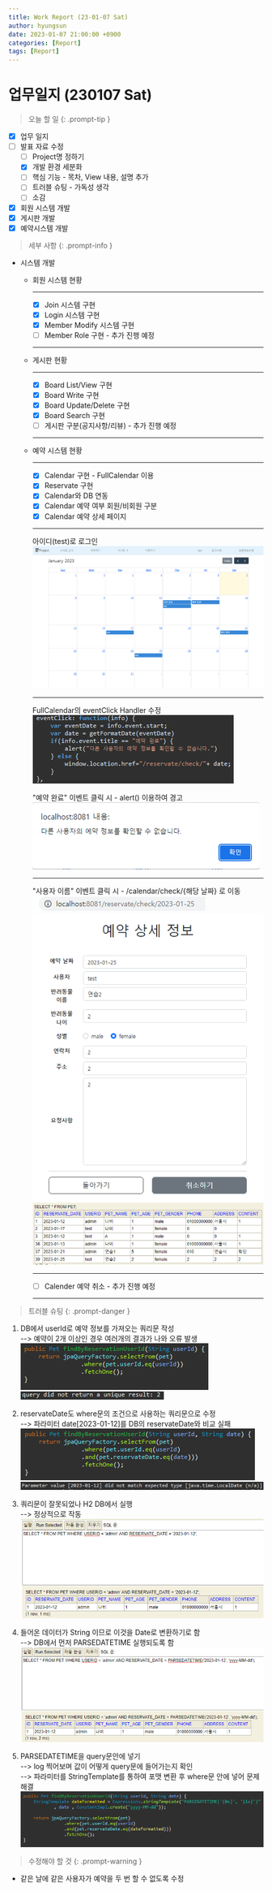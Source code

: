 ```yaml
---
title: Work Report (23-01-07 Sat)
author: hyungsun
date: 2023-01-07 21:00:00 +0900
categories: [Report]
tags: [Report]
---
```


# 업무일지 (230107 Sat)

> 오늘 할 일
{: .prompt-tip }
  + [x] 업무 일지
  + [ ] 발표 자료 수정
    - [ ] Project명 정하기
    - [x] 개발 환경 세분화
    - [ ] 핵심 기능 - 목차, View 내용, 설명 추가
    - [ ] 트러블 슈팅 - 가독성 생각
    - [ ] 소감 
  + [x] 회원 시스템 개발
  + [x] 게시판 개발
  + [x] 예약시스템 개발

> 세부 사항
{: .prompt-info }
- 시스템 개발
   - 회원 시스템 현황

      ---
      + [x] Join 시스템 구현
      + [x] Login 시스템 구현
      + [x] Member Modify 시스템 구현
      + [ ] Member Role 구현 - 추가 진행 예정

      ---

   - 게시판 현황

      ---
      + [x] Board List/View 구현
      + [x] Board Write 구현
      + [x] Board Update/Delete 구현
      + [x] Board Search 구현
      + [ ] 게시판 구분(공지사항/리뷰) - 추가 진행 예정

      ---
   - 예약 시스템 현황

      ---
      + [x] Calendar 구현 - FullCalendar 이용
      + [x] Reservate 구현
      + [x] Calendar와 DB 연동
      + [x] Calendar 예약 여부 회원/비회원 구분
      + [x] Calendar 예약 상세 페이지

      ---
      아이디(test)로 로그인<br>
      ![calendar](/assets/img/screenshot/230107-calendar1.png)

      ---
      FullCalendar의 eventClick Handler 수정<br>
      ![calendar5](/assets/img/screenshot/230107-calendar5.png)

      "예약 완료" 이벤트 클릭 시 - alert() 이용하여 경고<br>
      ![calendar2](/assets/img/screenshot/230107-calendar2.png)

      ---
      "사용자 이름" 이벤트 클릭 시 - /calendar/check/{해당 날짜} 로 이동<br>
      ![calendar3](/assets/img/screenshot/230107-calendar3.png)
      ![calendar4](/assets/img/screenshot/230107-calendar4.png)
      ![calendar6](/assets/img/screenshot/230107-calendar6.png)

      ---
      + [ ] Calender 예약 취소 - 추가 진행 예정

      ---

> 트러블 슈팅
{: .prompt-danger }
1. DB에서 userId로 예약 정보를 가져오는 쿼리문 작성<br>--> 예약이 2개 이상인 경우 여러개의 결과가 나와 오류 발생
![calendar-error1](/assets/img/screenshot/230107-error1.png)<br>
![calendar-error2](/assets/img/screenshot/230107-error2.png)

2. reservateDate도 where문의 조건으로 사용하는 쿼리문으로 수정<br> --> 파라미터 date[2023-01-12]를 DB의 reservateDate와 비교 실패
![calendar-error3](/assets/img/screenshot/230107-error3.png)
![calendar-error4](/assets/img/screenshot/230107-error4.png)

3. 쿼리문이 잘못되었나 H2 DB에서 실행<br>--> 정상적으로 작동
![calendar-error5](/assets/img/screenshot/230107-error5.png)

4. 들어온 데이터가 String 이므로 이것을 Date로 변환하기로 함<br> --> DB에서 먼저 PARSEDATETIME 실행되도록 함
![calendar-error6](/assets/img/screenshot/230107-error6.png)

5. PARSEDATETIME을 query문안에 넣기<br> --> log 찍어보며 값이 어떻게 query문에 들어가는지 확인<br>
--> 파라미터를 StringTemplate를 통하여 포맷 변환 후 where문 안에 넣어 문제 해결
![calendar-error7](/assets/img/screenshot/230107-error7.png)

> 수정해야 할 것
{: .prompt-warning }
- 같은 날에 같은 사용자가 예약을 두 번 할 수 없도록 수정
   